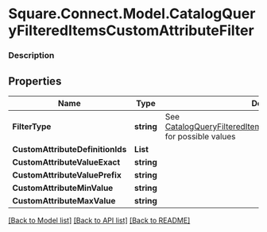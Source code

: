# Square.Connect.Model.CatalogQueryFilteredItemsCustomAttributeFilter

### Description



## Properties

Name | Type | Description | Notes
------------ | ------------- | ------------- | -------------
**FilterType** | **string** |  See [CatalogQueryFilteredItemsCustomAttributeFilterFilterType](#type-catalogqueryfiltereditemscustomattributefilterfiltertype) for possible values | [optional] 
**CustomAttributeDefinitionIds** | **List<string>** |  | [optional] 
**CustomAttributeValueExact** | **string** |  | [optional] 
**CustomAttributeValuePrefix** | **string** |  | [optional] 
**CustomAttributeMinValue** | **string** |  | [optional] 
**CustomAttributeMaxValue** | **string** |  | [optional] 



[[Back to Model list]](../README.md#documentation-for-models) [[Back to API list]](../README.md#documentation-for-api-endpoints) [[Back to README]](../README.md)

